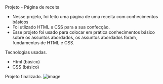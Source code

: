 Projeto - Página de receita 


- Nesse projeto, foi feito uma página de uma receita com conhecimentos básicos
- Foi utlizado HTML e CSS para a sua confecção.
- Esse projeto foi usado para colocar em prática conhecimentos básico sobre os assuntos abordados, os assuntos abordados foram, fundamentos de HTML e CSS.

Tecnologias usadas.

- Html (básico)
- CSS (básico)
 
Projeto finalizado.
    ![image](https://github.com/user-attachments/assets/d45169d6-369d-4dcc-9a7e-90e668a3a1bd)
